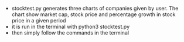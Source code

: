 - stocktest.py generates three charts of companies given by user. The chart show market cap, stock price and percentage growth in stock price in a given period
- it is run in the terminal with python3 stocktest.py
- then simply follow the commands in the terminal
